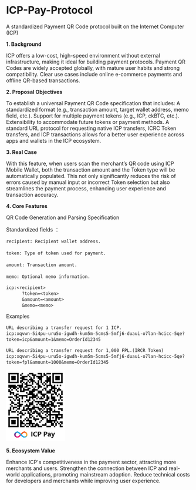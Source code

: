 # ICP-Pay-Protocol
A standardized Payment QR Code protocol built on the Internet Computer (ICP)

**1. Background**
   
ICP offers a low-cost, high-speed environment without external infrastructure, making it ideal for building payment protocols.
Payment QR Codes are widely accepted globally, with mature user habits and strong compatibility.
Clear use cases include online e-commerce payments and offline QR-based transactions.

**2. Proposal Objectives**
   
To establish a universal Payment QR Code specification that includes:
A standardized format (e.g., transaction amount, target wallet address, memo field, etc.).
Support for multiple payment tokens (e.g., ICP, ckBTC, etc.).
Extensibility to accommodate future tokens or payment methods.
A standard URL protocol for requesting native ICP transfers, ICRC Token transfers, and ICP transactions allows for a better user experience across apps and wallets in the ICP ecosystem.

**3. Real Case**

With this feature, when users scan the merchant’s QR code using ICP Mobile Wallet, both the transaction amount and the Token type will be automatically populated. This not only significantly reduces the risk of errors caused by manual input or incorrect Token selection but also streamlines the payment process, enhancing user experience and transaction accuracy.

**4. Core Features**
   
QR Code Generation and Parsing Specification

Standardized fields ：
```
recipient: Recipient wallet address.

token: Type of token used for payment.

amount: Transaction amount.

memo: Optional memo information.
```

```vb.net
icp:<recipient>
      ?token=<token>
      &amount=<amount>
      &memo=<memo>
```

Examples
```vb.net
URL describing a transfer request for 1 ICP.
icp:xqvwn-5i4pu-uru5o-igwdh-kum5m-5cms5-5mfj6-duaui-o7lan-hcicc-5qe?token=icp&amount=1&memo=OrderId12345
```

```vb.net
URL describing a transfer request for 1,000 FPL.(IRCR Token)
icp:xqvwn-5i4pu-uru5o-igwdh-kum5m-5cms5-5mfj6-duaui-o7lan-hcicc-5qe?token=fpl&amount=1000&memo=OrderId12345
```

![本地图片](https://github.com/LEEKOHCHING/ICP-Pay-Protocol/blob/main/icppay.png)

**5. Ecosystem Value**
   
Enhance ICP's competitiveness in the payment sector, attracting more merchants and users.
Strengthen the connection between ICP and real-world applications, promoting mainstream adoption.
Reduce technical costs for developers and merchants while improving user experience.


